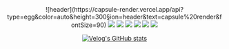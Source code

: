 

<div align="center">
![header](https://capsule-render.vercel.app/api?type=egg&color=auto&height=300&section=header&text=capsule%20render&fontSize=90)
<img src="https://img.shields.io/badge/JAVA-007396?style=for-the-badge&logo=java&logoColor=white">
<img src="https://img.shields.io/badge/MySQL-4479A1?style=for-the-badge&logo=MySQL&logoColor=white">
<img src="https://img.shields.io/badge/Oracle-F80000?style=for-the-badge&logo=Oracle&logoColor=white">
<img src="https://img.shields.io/badge/Eclipse-2C2255?style=for-the-badge&logo=Eclipse%20IDE&logoColor=white">
<img src="https://img.shields.io/badge/github-181717?style=for-the-badge&logo=github&logoColor=white">
<img src="https://img.shields.io/badge/aws-232F3E?style=for-the-badge&logo=aws&logoColor=white">



[![Velog's GitHub stats](https://velog-readme-stats.vercel.app/api/badge?name=bearjioc)](https://velog.io/@bearjioc) 
</div>


